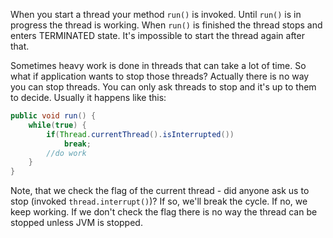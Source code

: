 When you start a thread your method `run()` is invoked. Until `run()` is in progress the thread is working. When
`run()` is finished the thread stops and enters TERMINATED state. It's impossible to start the thread again after that.

Sometimes heavy work is done in threads that can take a lot of time. So what if application wants to stop those threads?
Actually there is no way you can stop threads. You can only ask threads to stop and it's up to them to decide. Usually
it happens like this:

```java
public void run() {
    while(true) {
        if(Thread.currentThread().isInterrupted())
            break;
        //do work
    }
}
```

Note, that we check the flag of the current thread - did anyone ask us to stop (invoked `thread.interrupt()`)? If so,
we'll break the cycle. If no, we keep working. If we don't check the flag there is no way the thread can be stopped
unless JVM is stopped.